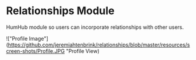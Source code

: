 # Relationships Module

HumHub module so users can incorporate relationships with other users. 

!["Profile Image"](https://github.com/jeremiahtenbrink/relationships/blob/master/resources/screen-shots/Profile.JPG "Profile View)
